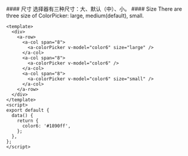 <cn>
#### 尺寸
选择器有三种尺寸：大、默认（中）、小。
</cn>

<us>
#### Size
There are three size of ColorPicker: large, medium(default), small.
</us>

```vue
<template>
  <div>
    <a-row>
      <a-col span="8">
        <a-colorPicker v-model="color6" size="large" />
      </a-col>
      <a-col span="8">
        <a-colorPicker v-model="color6" />
      </a-col>
      <a-col span="8">
        <a-colorPicker v-model="color6" size="small" />
      </a-col>
    </a-row>
  </div>
</template>
<script>
export default {
  data() {
    return {
      color6: '#1890ff',
    };
  },
};
</script>
```
